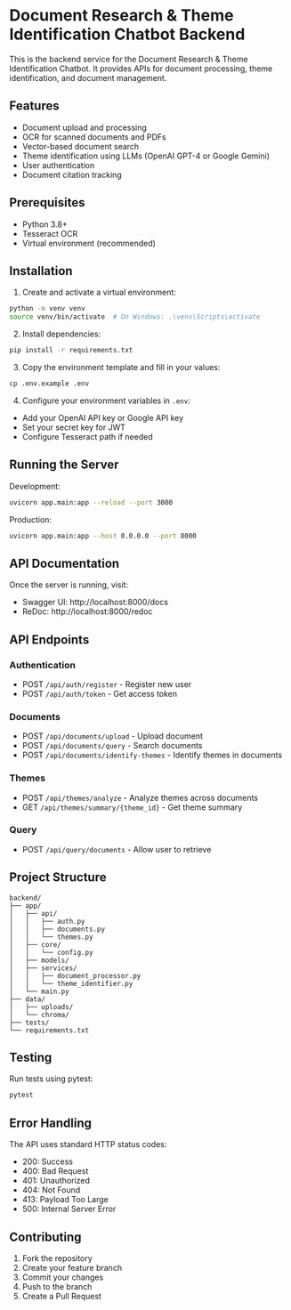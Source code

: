# Document Research & Theme Identification Chatbot Backend

This is the backend service for the Document Research & Theme Identification Chatbot. It provides APIs for document processing, theme identification, and document management.

## Features

- Document upload and processing
- OCR for scanned documents and PDFs
- Vector-based document search
- Theme identification using LLMs (OpenAI GPT-4 or Google Gemini)
- User authentication
- Document citation tracking

## Prerequisites

- Python 3.8+
- Tesseract OCR
- Virtual environment (recommended)

## Installation

1. Create and activate a virtual environment:
```bash
python -m venv venv
source venv/bin/activate  # On Windows: .\venv\Scripts\activate
```

2. Install dependencies:
```bash
pip install -r requirements.txt
```

3. Copy the environment template and fill in your values:
```bash
cp .env.example .env
```

4. Configure your environment variables in `.env`:
- Add your OpenAI API key or Google API key
- Set your secret key for JWT
- Configure Tesseract path if needed

## Running the Server

Development:
```bash
uvicorn app.main:app --reload --port 3000
```

Production:
```bash
uvicorn app.main:app --host 0.0.0.0 --port 8000
```

## API Documentation

Once the server is running, visit:
- Swagger UI: http://localhost:8000/docs
- ReDoc: http://localhost:8000/redoc

## API Endpoints

### Authentication
- POST `/api/auth/register` - Register new user
- POST `/api/auth/token` - Get access token

### Documents
- POST `/api/documents/upload` - Upload document
- POST `/api/documents/query` - Search documents
- POST `/api/documents/identify-themes` - Identify themes in documents

### Themes
- POST `/api/themes/analyze` - Analyze themes across documents
- GET `/api/themes/summary/{theme_id}` - Get theme summary

### Query
- POST `/api/query/documents` - Allow user to retrieve 

## Project Structure

```
backend/
├── app/
│   ├── api/
│   │   ├── auth.py
│   │   ├── documents.py
│   │   └── themes.py
│   ├── core/
│   │   └── config.py
│   ├── models/
│   ├── services/
│   │   ├── document_processor.py
│   │   └── theme_identifier.py
│   └── main.py
├── data/
│   ├── uploads/
│   └── chroma/
├── tests/
└── requirements.txt
```

## Testing

Run tests using pytest:
```bash
pytest
```

## Error Handling

The API uses standard HTTP status codes:
- 200: Success
- 400: Bad Request
- 401: Unauthorized
- 404: Not Found
- 413: Payload Too Large
- 500: Internal Server Error

## Contributing

1. Fork the repository
2. Create your feature branch
3. Commit your changes
4. Push to the branch
5. Create a Pull Request 